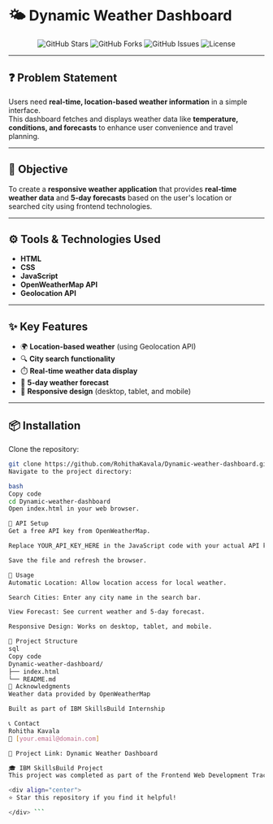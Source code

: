 # 🌤️ Dynamic Weather Dashboard

<p align="center">
  <img src="https://img.shields.io/github/stars/RohithaKavala/Dynamic-weather-dashboard?style=for-the-badge" alt="GitHub Stars"/>
  <img src="https://img.shields.io/github/forks/RohithaKavala/Dynamic-weather-dashboard?style=for-the-badge" alt="GitHub Forks"/>
  <img src="https://img.shields.io/github/issues/RohithaKavala/Dynamic-weather-dashboard?style=for-the-badge" alt="GitHub Issues"/>
  <img src="https://img.shields.io/github/license/RohithaKavala/Dynamic-weather-dashboard?style=for-the-badge" alt="License"/>
</p>

---

## ❓ Problem Statement
Users need **real-time, location-based weather information** in a simple interface.  
This dashboard fetches and displays weather data like **temperature, conditions, and forecasts** to enhance user convenience and travel planning.

---

## 🎯 Objective
To create a **responsive weather application** that provides **real-time weather data** and **5-day forecasts** based on the user's location or searched city using frontend technologies.

---

## ⚙️ Tools & Technologies Used
- **HTML**
- **CSS**
- **JavaScript**
- **OpenWeatherMap API**
- **Geolocation API**

---

## ✨ Key Features
- 🌍 **Location-based weather** (using Geolocation API)  
- 🔍 **City search functionality**  
- ⏱️ **Real-time weather data display**  
- 📅 **5-day weather forecast**  
- 📱 **Responsive design** (desktop, tablet, and mobile)

---

## 📦 Installation

Clone the repository:
```bash
git clone https://github.com/RohithaKavala/Dynamic-weather-dashboard.git
Navigate to the project directory:

bash
Copy code
cd Dynamic-weather-dashboard
Open index.html in your web browser.

🔧 API Setup
Get a free API key from OpenWeatherMap.

Replace YOUR_API_KEY_HERE in the JavaScript code with your actual API key.

Save the file and refresh the browser.

🎯 Usage
Automatic Location: Allow location access for local weather.

Search Cities: Enter any city name in the search bar.

View Forecast: See current weather and 5-day forecast.

Responsive Design: Works on desktop, tablet, and mobile.

📁 Project Structure
sql
Copy code
Dynamic-weather-dashboard/
├── index.html
└── README.md
🙏 Acknowledgments
Weather data provided by OpenWeatherMap

Built as part of IBM SkillsBuild Internship

📞 Contact
Rohitha Kavala
📧 [your.email@domain.com]

🔗 Project Link: Dynamic Weather Dashboard

🎓 IBM SkillsBuild Project
This project was completed as part of the Frontend Web Development Track at IBM SkillsBuild.

<div align="center">
⭐ Star this repository if you find it helpful!

</div> ```
